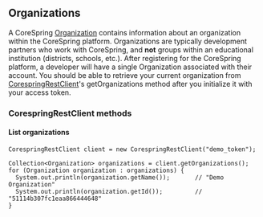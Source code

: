 ## Organizations

A CoreSpring [Organization](/src/main/java/org/corespring/resource/Organization.java) contains information about an
organization within the CoreSpring platform. Organizations are typically development partners who work with CoreSpring,
and **not** groups within an educational institution (districts, schools, etc.). After registering for the CoreSpring
platform, a developer will have a single Organization associated with their account. You should be able to retrieve
your current organization from [CorespringRestClient](/src/main/java/org/corespring/CorespringRestClient.java)'s
getOrganizations method after you initialize it with your access token.


### CorespringRestClient methods

#### List organizations

    CorespringRestClient client = new CorespringRestClient("demo_token");

    Collection<Organization> organizations = client.getOrganizations();
    for (Organization organization : organizations) {
      System.out.println(organization.getName());       // "Demo Organization"
      System.out.println(organization.getId());         // "51114b307fc1eaa866444648"
    }